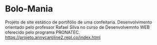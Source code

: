 # Bolo-Mania
Projeto de site estático de portifólio de uma confeitaria. Desenvolvimento orientado pelo professor Rafael Silva no curso de 
Desenvolvemnto WEB oferecido pelo programa PRONATEC.
https://projeto.annycaroline2.repl.co/index.html
